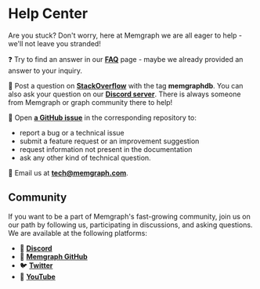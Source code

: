 # Help Center

Are you stuck? Don't worry, here at Memgraph we are all eager to help - we'll
not leave you stranded!

❓ Try to find an answer in our [**FAQ**](/help-center/faq) page - maybe we already provided an
answer to your inquiry.

🙋 Post a question on
[**StackOverflow**](https://stackoverflow.com/questions/tagged/memgraphdb) with
the tag **memgraphdb**. You can also ask your question on our
[**Discord server**](https://discord.gg/memgraph). There is always someone from Memgraph
or graph community there to help!

🎫 Open [**a GitHub issue**](https://github.com/memgraph) in the corresponding repository to:

  - report a bug or a technical issue
  - submit a feature request or an improvement suggestion
  - request information not present in the documentation
  - ask any other kind of technical question.

📧 Email us at [**tech@memgraph.com**](mailto:tech@memgraph.com).

## Community

If you want to be a part of Memgraph's fast-growing community, join us on our
path by following us, participating in discussions, and asking questions. We are
available at the following platforms:

- :purple_heart: [**Discord**](https://discord.gg/memgraph)
- :open_file_folder: [**Memgraph GitHub**](https://github.com/memgraph)
- :bird: [**Twitter**](https://twitter.com/memgraphdb)
- :movie_camera: [**YouTube**](https://www.youtube.com/channel/UCZ3HOJvHGxtQ_JHxOselBYg)
